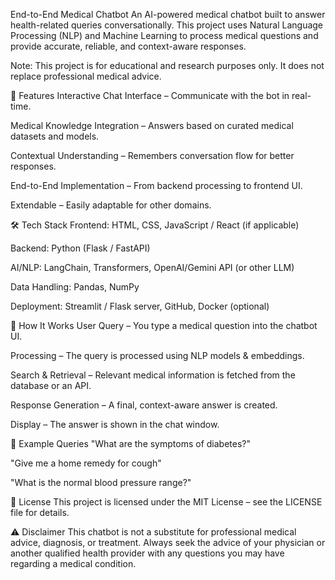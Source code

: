 End-to-End Medical Chatbot
An AI-powered medical chatbot built to answer health-related queries conversationally. This project uses Natural Language Processing (NLP) and Machine Learning to process medical questions and provide accurate, reliable, and context-aware responses.

Note: This project is for educational and research purposes only. It does not replace professional medical advice.

🚀 Features
Interactive Chat Interface – Communicate with the bot in real-time.

Medical Knowledge Integration – Answers based on curated medical datasets and models.

Contextual Understanding – Remembers conversation flow for better responses.

End-to-End Implementation – From backend processing to frontend UI.

Extendable – Easily adaptable for other domains.

🛠 Tech Stack
Frontend: HTML, CSS, JavaScript / React (if applicable)

Backend: Python (Flask / FastAPI)

AI/NLP: LangChain, Transformers, OpenAI/Gemini API (or other LLM)

Data Handling: Pandas, NumPy

Deployment: Streamlit / Flask server, GitHub, Docker (optional)

📖 How It Works
User Query – You type a medical question into the chatbot UI.

Processing – The query is processed using NLP models & embeddings.

Search & Retrieval – Relevant medical information is fetched from the database or an API.

Response Generation – A final, context-aware answer is created.

Display – The answer is shown in the chat window.

🧪 Example Queries
"What are the symptoms of diabetes?"

"Give me a home remedy for cough"

"What is the normal blood pressure range?"

📜 License
This project is licensed under the MIT License – see the LICENSE file for details.

⚠ Disclaimer
This chatbot is not a substitute for professional medical advice, diagnosis, or treatment. Always seek the advice of your physician or another qualified health provider with any questions you may have regarding a medical condition.

